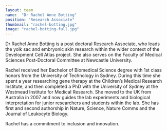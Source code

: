 ```yaml
---
layout: team
name:  "Dr Rachel Anne Botting"
position: "Research Associate"
thumbnail: "rachel-botting.jpg"
image: "rachel-botting-full.jpg"
---
```

Dr Rachel Anne Botting is a post doctoral Research Associate, who leads the yolk sac and embryonic skin research within the wider context of the Development Cell Atlas project. She also serves on the Faculty of Medical Sciences Post-Doctoral Committee at Newcastle University. 

Rachel received her Bachelor of Biomedical Science degree with 1st class honors from the University of Technology in Sydney. During this time she spent a year researching gene therapy at the Children’s Medical Research Institute, and then completed a PhD with the University of Sydney at the Westmead Institute for Medical Research. She moved to the UK from Australia in 2007 and now guides the lab experiments and biological interpretation for junior researchers and students within the lab. She has first and second authorship in Nature, Science, Nature Comms and the Journal of Leukocyte Biology.

Rachel has a commitment to inclusion and innovation. 
